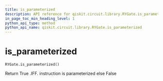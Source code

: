 ```yaml
---
title: is_parameterized
description: API reference for qiskit.circuit.library.RYGate.is_parameterized
in_page_toc_min_heading_level: 1
python_api_type: method
python_api_name: qiskit.circuit.library.RYGate.is_parameterized
---
```


# is\_parameterized

<span id="qiskit.circuit.library.RYGate.is_parameterized" />

`RYGate.is_parameterized()`

Return True .IFF. instruction is parameterized else False


